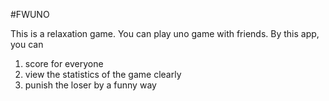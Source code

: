 #FWUNO

This is a relaxation game. You can play uno game with friends. 
By this app, you can 
1. score for everyone
2. view the statistics of the game clearly
3. punish the loser by a funny way
